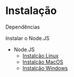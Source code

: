 # Instalação

Dependências

Instalar o Node.JS

- Node.JS
    - [Instalção Linux](./linux.md)
    - [Instalção MacOS](./macos.md)
    - [Instalção Windows](windows.md)
